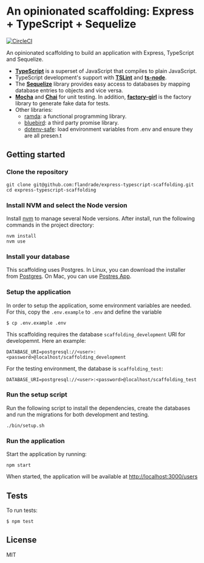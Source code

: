 # An opinionated scaffolding: Express + TypeScript + Sequelize

[![CircleCI](https://circleci.com/gh/flandrade/express-typescript-scaffolding.svg?style=svg)](https://circleci.com/gh/flandrade/express-typescript-scaffolding)

An opinionated scaffolding to build an application with Express, TypeScript and Sequelize.

- **[TypeScript](https://www.typescriptlang.org/)** is a superset of JavaScript
that compiles to plain JavaScript.
- TypeScript development's support with **[TSLint](https://palantir.github.io/tslint/)**
and **[ts-node](https://github.com/TypeStrong/ts-node)**.
- The **[Sequelize](http://docs.sequelizejs.com/)** library provides easy access to
databases by mapping database entries to objects and vice versa.
- **[Mocha](https://mochajs.org/)** and **[Chai](https://www.chaijs.com/)** for unit
testing. In addition, **[factory-girl](https://github.com/aexmachina/factory-girl)**
is the factory library to generate fake data for tests.
- Other libraries:
  - [ramda](https://ramdajs.com/): a functional programming library.
  - [bluebird](http://bluebirdjs.com/docs/getting-started.html): a third party
promise library.
  - [dotenv-safe](https://github.com/rolodato/dotenv-safe): load environment
  variables from .env and ensure they are all presen.t

## Getting started

### Clone the repository

```
git clone git@github.com:flandrade/express-typescript-scaffolding.git
cd express-typescript-scaffolding
```

### Install NVM and select the Node version

Install [nvm](https://github.com/creationix/nvm) to manage several Node versions.
After install, run the following commands in the project directory:

```
nvm install
nvm use
```

### Install your database

This scaffolding uses Postgres. In Linux, you can download the installer from
[Postgres](https://www.postgresql.org/download/). On Mac, you can use
[Postres App](https://postgresapp.com/).


### Setup the application

In order to setup the application, some environment variables are needed. For this,
copy the `.env.example` to `.env` and define the variable

```
$ cp .env.example .env
```

This scaffolding requires the database `scaffolding_development` URI for
developemnt. Here an example:

```
DATABASE_URI=postgresql://<user>:<password>@localhost/scaffolding_development
```

For the testing environment, the database is `scaffolding_test`:

```
DATABASE_URI=postgresql://<user>:<password>@localhost/scaffolding_test
```

### Run the setup script

Run the following script to install the dependencies, create the databases and
run the migrations for both development and testing.

```
./bin/setup.sh
```

### Run the application

Start the application by running:

```
npm start
```

When started, the application will be available at [http://localhost:3000/users](http://localhost:3000/users)

## Tests

To run tests:

```
$ npm test
```

## License
MIT
